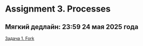 # Assignment 3. Processes

## Мягкий дедлайн: 23:59 24 мая 2025 года 

[Задача 1. Fork](./01_fork/README.md)